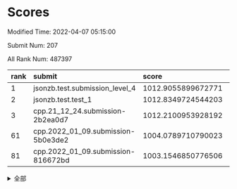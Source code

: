 # Scores

Modified Time: 2022-04-07 05:15:00

Submit Num: 207

All Rank Num: 487397

| rank |               submit               |       score        |       sigma        | pk_num |
| :--- | :--------------------------------- | :----------------- | :----------------- | :----- |
| 1    | jsonzb.test.submission_level_4     | 1012.9055899672771 | 0.7826808711962175 | 9418   |
| 2    | jsonzb.test.test_1                 | 1012.8349724544203 | 0.7987702220192444 | 9423   |
| 3    | cpp.21_12_24.submission-2b2ea0d7   | 1012.2100953928192 | 0.8238994153949778 | 9416   |
| 61   | cpp.2022_01_09.submission-5b0e3de2 | 1004.0789710790023 | 0.7194031114597776 | 9421   |
| 81   | cpp.2022_01_09.submission-816672bd | 1003.1546850776506 | 0.7088604887254054 | 9416   |


<details>
<summary>全部</summary>

| rank |                 submit                 |       score        |       sigma        | pk_num |
| :--- | :------------------------------------- | :----------------- | :----------------- | :----- |
| 1    | jsonzb.test.submission_level_4         | 1012.9055899672771 | 0.7826808711962175 | 9418   |
| 2    | jsonzb.test.test_1                     | 1012.8349724544203 | 0.7987702220192444 | 9423   |
| 3    | cpp.21_12_24.submission-2b2ea0d7       | 1012.2100953928192 | 0.8238994153949778 | 9416   |
| 4    | gobigger.level_3.submission_level_3_39 | 1011.9521781109432 | 0.7814890676331936 | 9415   |
| 5    | gobigger.level_3.submission_level_3_25 | 1011.210475543838  | 0.7832986940857517 | 9418   |
| 6    | gobigger.level_3.submission_level_3_8  | 1010.9842027722951 | 0.7705657215335685 | 9417   |
| 7    | gobigger.level_3.submission_level_3_32 | 1010.8797925043325 | 0.7670333758671404 | 9417   |
| 8    | gobigger.level_3.submission_level_3_24 | 1010.8264806513461 | 0.7497366234723511 | 9416   |
| 9    | gobigger.level_3.submission_level_3_37 | 1010.736770602064  | 0.7661182876963695 | 9419   |
| 10   | gobigger.level_3.submission_level_3_42 | 1010.7079879824889 | 0.7499280372688035 | 9418   |
| 11   | gobigger.level_3.submission_level_3_9  | 1010.6554459515592 | 0.7674320281606567 | 9415   |
| 12   | gobigger.level_3.submission_level_3_12 | 1010.6369695610788 | 0.7751948228346955 | 9419   |
| 13   | gobigger.level_3.submission_level_3_15 | 1010.618091354038  | 0.767280079289418  | 9420   |
| 14   | gobigger.level_3.submission_level_3_44 | 1010.6143920229576 | 0.7723013551631174 | 9424   |
| 15   | gobigger.level_3.submission_level_3_23 | 1010.6098882628281 | 0.7726518248019378 | 9421   |
| 16   | gobigger.level_3.submission_level_3_17 | 1010.5688251291277 | 0.7569743536485986 | 9419   |
| 17   | gobigger.level_3.submission_level_3_4  | 1010.4508687149023 | 0.7435790468230948 | 9415   |
| 18   | gobigger.level_3.submission_level_3_18 | 1010.3775129172918 | 0.7511626472708497 | 9420   |
| 19   | gobigger.level_3.submission_level_3_33 | 1010.3641180144654 | 0.7555674404254693 | 9413   |
| 20   | gobigger.level_3.submission_level_3_48 | 1010.3136290550478 | 0.7680337356119193 | 9425   |
| 21   | gobigger.level_3.submission_level_3_22 | 1010.3005576013131 | 0.7356152265798496 | 9416   |
| 22   | gobigger.level_3.submission_level_3_43 | 1010.2567190838737 | 0.7918011283608148 | 9420   |
| 23   | gobigger.level_3.submission_level_3_40 | 1010.1669102676432 | 0.7589084430108886 | 9417   |
| 24   | gobigger.level_3.submission_level_3_36 | 1010.0760770506893 | 0.7495970749455886 | 9421   |
| 25   | gobigger.level_3.submission_level_3_38 | 1009.9802943747225 | 0.7629245472145335 | 9411   |
| 26   | gobigger.level_3.submission_level_3_30 | 1009.9550770193149 | 0.7463683659015977 | 9424   |
| 27   | gobigger.level_3.submission_level_3_7  | 1009.9342201134557 | 0.7605334022489739 | 9419   |
| 28   | gobigger.level_3.submission_level_3_47 | 1009.8703069868086 | 0.7669777254121222 | 9416   |
| 29   | gobigger.level_3.submission_level_3_5  | 1009.7223663210502 | 0.7629241439673698 | 9422   |
| 30   | gobigger.level_3.submission_level_3_1  | 1009.720634787714  | 0.7534832978550167 | 9423   |
| 31   | gobigger.level_3.submission_level_3_46 | 1009.7199643086642 | 0.7363656409693067 | 9416   |
| 32   | gobigger.level_3.submission_level_3_49 | 1009.7064760686766 | 0.7563408262936793 | 9416   |
| 33   | gobigger.level_3.submission_level_3_35 | 1009.6817675611067 | 0.7551714241672909 | 9419   |
| 34   | gobigger.level_3.submission_level_3_28 | 1009.6817219086962 | 0.7418893346687844 | 9418   |
| 35   | gobigger.level_3.submission_level_3_3  | 1009.6464771255559 | 0.7352137475948334 | 9417   |
| 36   | gobigger.level_3.submission_level_3_34 | 1009.5219593767944 | 0.746378074175548  | 9414   |
| 37   | gobigger.level_3.submission_level_3_0  | 1009.4831502588469 | 0.7478076005978758 | 9414   |
| 38   | gobigger.level_3.submission_level_3_16 | 1009.4196788256635 | 0.7478751996916305 | 9421   |
| 39   | gobigger.level_3.submission_level_3_21 | 1009.4111406684517 | 0.7670669225421259 | 9416   |
| 40   | gobigger.level_3.submission_level_3_41 | 1009.3940641342689 | 0.7358957780289762 | 9417   |
| 41   | gobigger.level_3.submission_level_3_19 | 1009.3424424348798 | 0.7578909005627043 | 9415   |
| 42   | gobigger.level_3.submission_level_3_2  | 1009.3133338581657 | 0.7317504631246041 | 9419   |
| 43   | gobigger.level_3.submission_level_3_14 | 1009.3084017180128 | 0.7617601450440682 | 9419   |
| 44   | gobigger.level_3.submission_level_3_26 | 1009.2729340764272 | 0.7573277059550699 | 9422   |
| 45   | gobigger.level_3.submission_level_3_6  | 1009.2165088073198 | 0.7539290032427458 | 9417   |
| 46   | gobigger.level_3.submission_level_3_29 | 1009.199761626643  | 0.7544331557367968 | 9423   |
| 47   | gobigger.level_3.submission_level_3_13 | 1009.1781280610445 | 0.7377300038787034 | 9418   |
| 48   | gobigger.level_3.submission_level_3_27 | 1008.9778925048452 | 0.740740376074696  | 9418   |
| 49   | gobigger.level_3.submission_level_3_10 | 1008.9712086222194 | 0.7486071101014907 | 9422   |
| 50   | gobigger.level_3.submission_level_3_45 | 1008.8793165249579 | 0.7660430489707358 | 9421   |
| 51   | gobigger.level_3.submission_level_3_11 | 1008.8224410245143 | 0.7631096243319345 | 9418   |
| 52   | gobigger.level_3.submission_level_3_31 | 1008.7244748374504 | 0.7453229457864147 | 9423   |
| 53   | gobigger.level_3.submission_level_3_20 | 1007.9791117672933 | 0.7483545301776316 | 9417   |
| 54   | gobigger.level_1.submission_level_1_45 | 1005.3476975550926 | 0.7182741907548735 | 9419   |
| 55   | gobigger.level_1.submission_level_1_23 | 1004.9644187140995 | 0.7130106754698449 | 9421   |
| 56   | gobigger.level_1.submission_level_1_43 | 1004.9209803784821 | 0.7092014406231971 | 9423   |
| 57   | gobigger.level_1.submission_level_1_19 | 1004.8336842382537 | 0.7159191887452494 | 9424   |
| 58   | gobigger.level_1.submission_level_1_49 | 1004.7402200819887 | 0.7171992732635565 | 9417   |
| 59   | gobigger.level_1.submission_level_1_29 | 1004.2668448816527 | 0.714160070949813  | 9418   |
| 60   | gobigger.level_1.submission_level_1_35 | 1004.164457266248  | 0.7270553179716542 | 9415   |
| 61   | cpp.2022_01_09.submission-5b0e3de2     | 1004.0789710790023 | 0.7194031114597776 | 9421   |
| 62   | gobigger.level_1.submission_level_1_17 | 1004.0065081141881 | 0.7203929508932052 | 9421   |
| 63   | gobigger.level_1.submission_level_1_25 | 1003.9508975784445 | 0.717330294261181  | 9418   |
| 64   | gobigger.level_1.submission_level_1_7  | 1003.9103277805502 | 0.7171442370992254 | 9421   |
| 65   | gobigger.level_1.submission_level_1_37 | 1003.909491137531  | 0.7159013719953862 | 9413   |
| 66   | gobigger.level_1.submission_level_1_47 | 1003.7477192633615 | 0.7127015412107928 | 9416   |
| 67   | gobigger.level_1.submission_level_1_42 | 1003.7367460161497 | 0.7141935125724751 | 9423   |
| 68   | gobigger.level_1.submission_level_1_40 | 1003.7304985467956 | 0.7115475849037265 | 9419   |
| 69   | gobigger.level_1.submission_level_1_11 | 1003.6564104141522 | 0.711385541992963  | 9415   |
| 70   | gobigger.level_1.submission_level_1_30 | 1003.6221285731312 | 0.731695322779902  | 9414   |
| 71   | gobigger.level_1.submission_level_1_44 | 1003.6124717521166 | 0.71037095434775   | 9420   |
| 72   | gobigger.level_1.submission_level_1_4  | 1003.5966136194187 | 0.7198429680447873 | 9421   |
| 73   | gobigger.level_1.submission_level_1_16 | 1003.5111985069294 | 0.7077235498052988 | 9416   |
| 74   | gobigger.level_1.submission_level_1_36 | 1003.4770329017377 | 0.7244054871614077 | 9423   |
| 75   | gobigger.level_1.submission_level_1_41 | 1003.4376360146385 | 0.7273502141403464 | 9419   |
| 76   | gobigger.level_1.submission_level_1_12 | 1003.4360807335452 | 0.7142111060086318 | 9417   |
| 77   | gobigger.level_1.submission_level_1_10 | 1003.2895054438318 | 0.7260352239177648 | 9421   |
| 78   | gobigger.level_1.submission_level_1_38 | 1003.2873130888173 | 0.723666320931468  | 9422   |
| 79   | gobigger.level_1.submission_level_1_1  | 1003.1593467411527 | 0.7182770420237061 | 9414   |
| 80   | gobigger.level_1.submission_level_1_14 | 1003.157859087011  | 0.7252285944377312 | 9413   |
| 81   | cpp.2022_01_09.submission-816672bd     | 1003.1546850776506 | 0.7088604887254054 | 9416   |
| 82   | gobigger.level_1.submission_level_1_24 | 1003.122116599804  | 0.7115780036215047 | 9421   |
| 83   | gobigger.level_1.submission_level_1_3  | 1003.0425996154974 | 0.7217180551303769 | 9422   |
| 84   | gobigger.level_1.submission_level_1_22 | 1003.0210907941328 | 0.7127556767348552 | 9417   |
| 85   | gobigger.level_1.submission_level_1_15 | 1003.009984253088  | 0.7033373931921119 | 9411   |
| 86   | gobigger.level_1.submission_level_1_21 | 1002.995465171866  | 0.7076451809921878 | 9418   |
| 87   | gobigger.level_1.submission_level_1_48 | 1002.9945441455486 | 0.7147479276526294 | 9418   |
| 88   | gobigger.level_1.submission_level_1_33 | 1002.960742116747  | 0.7118218417780082 | 9419   |
| 89   | gobigger.level_1.submission_level_1_31 | 1002.9397455286377 | 0.7096856959005463 | 9419   |
| 90   | gobigger.level_1.submission_level_1_28 | 1002.9187260744523 | 0.72564898502366   | 9422   |
| 91   | gobigger.level_1.submission_level_1_32 | 1002.8400400894019 | 0.7071426828722571 | 9423   |
| 92   | gobigger.level_1.submission_level_1_27 | 1002.7721428012981 | 0.7207381238811951 | 9413   |
| 93   | gobigger.level_1.submission_level_1_46 | 1002.739911716984  | 0.7143696289141802 | 9416   |
| 94   | gobigger.level_1.submission_level_1_0  | 1002.7396556422287 | 0.7209956309363477 | 9416   |
| 95   | gobigger.level_1.submission_level_1_39 | 1002.728845064343  | 0.7062242674122055 | 9417   |
| 96   | gobigger.level_1.submission_level_1_13 | 1002.6549317656525 | 0.7063696822930259 | 9412   |
| 97   | gobigger.level_1.submission_level_1_2  | 1002.5841145989251 | 0.7114986270874333 | 9421   |
| 98   | gobigger.level_1.submission_level_1_26 | 1002.579543020743  | 0.7331108751430689 | 9417   |
| 99   | gobigger.level_1.submission_level_1_9  | 1002.5316622630246 | 0.7053440097204132 | 9418   |
| 100  | gobigger.level_1.submission_level_1_18 | 1002.4701068748284 | 0.7233704465342938 | 9421   |
| 101  | gobigger.level_1.submission_level_1_5  | 1002.4271619607847 | 0.7147172945568161 | 9422   |
| 102  | gobigger.level_1.submission_level_1_6  | 1002.415681532643  | 0.7146941934228542 | 9416   |
| 103  | gobigger.level_1.submission_level_1_20 | 1002.4108697225498 | 0.7037744002450937 | 9418   |
| 104  | gobigger.level_1.submission_level_1_8  | 1001.895094241055  | 0.7131362427006271 | 9417   |
| 105  | gobigger.level_1.submission_level_1_34 | 1001.8445621123141 | 0.7183546189161819 | 9422   |
| 106  | gobigger.random.submission_random_7    | 997.3310428014731  | 0.7144518382000444 | 9416   |
| 107  | gobigger.random.submission_random_48   | 997.1362193036244  | 0.7123023912829987 | 9416   |
| 108  | gobigger.random.submission_random_42   | 997.0496364600764  | 0.7037036512660054 | 9420   |
| 109  | gobigger.random.submission_random_19   | 997.0473132202279  | 0.7094055260448024 | 9419   |
| 110  | gobigger.random.submission_random_3    | 996.9844069933152  | 0.7032389771037676 | 9424   |
| 111  | gobigger.random.submission_random_21   | 996.9258166868907  | 0.7054442065744355 | 9421   |
| 112  | gobigger.random.submission_random_11   | 996.9077510813446  | 0.7102860813367978 | 9410   |
| 113  | gobigger.random.submission_random_43   | 996.8046440978923  | 0.6953268998981588 | 9418   |
| 114  | gobigger.random.submission_random_25   | 996.7942654179842  | 0.7091858875172848 | 9418   |
| 115  | gobigger.random.submission_random_18   | 996.7932004189577  | 0.7120719400715714 | 9422   |
| 116  | gobigger.random.submission_random_49   | 996.7444922216315  | 0.7155343703422598 | 9419   |
| 117  | gobigger.random.submission_random_14   | 996.7413444072748  | 0.7181878867858138 | 9414   |
| 118  | gobigger.random.submission_random_9    | 996.705702503899   | 0.7104854666614954 | 9423   |
| 119  | gobigger.random.submission_random_2    | 996.6855917891902  | 0.7099240494228216 | 9424   |
| 120  | gobigger.random.submission_random_34   | 996.6407305400502  | 0.7094551624163145 | 9421   |
| 121  | gobigger.random.submission_random_45   | 996.5956880543354  | 0.6978562498748888 | 9420   |
| 122  | gobigger.random.submission_random_1    | 996.5301397134175  | 0.701110177077107  | 9417   |
| 123  | gobigger.random.submission_random_8    | 996.5186157541099  | 0.7007551516135224 | 9414   |
| 124  | gobigger.random.submission_random_29   | 996.4718862449711  | 0.7027089825591651 | 9415   |
| 125  | gobigger.random.submission_random_40   | 996.4482022191836  | 0.70151887441588   | 9424   |
| 126  | gobigger.random.submission_random_33   | 996.4453406230575  | 0.7140514763540156 | 9420   |
| 127  | gobigger.random.submission_random_30   | 996.4087402915407  | 0.7075341268097508 | 9420   |
| 128  | gobigger.random.submission_random_10   | 996.3771860337504  | 0.7157105669549342 | 9416   |
| 129  | gobigger.random.submission_random_6    | 996.3176165787494  | 0.6955907441675182 | 9412   |
| 130  | gobigger.random.submission_random_28   | 996.299438993726   | 0.718219440514987  | 9424   |
| 131  | gobigger.random.submission_random_17   | 996.2329708672661  | 0.7149961852455862 | 9418   |
| 132  | gobigger.random.submission_random_12   | 996.2261488923175  | 0.7076074323377076 | 9416   |
| 133  | gobigger.random.submission_random_4    | 996.2169253253574  | 0.6987252998281236 | 9418   |
| 134  | gobigger.random.submission_random_0    | 996.180811872063   | 0.7042932478939268 | 9415   |
| 135  | gobigger.random.submission_random_35   | 996.1364170252108  | 0.7184750080595947 | 9420   |
| 136  | gobigger.random.submission_random_16   | 995.912776381554   | 0.7153952373031734 | 9418   |
| 137  | gobigger.random.submission_random_44   | 995.9081961987168  | 0.7091446241922612 | 9416   |
| 138  | gobigger.random.submission_random_39   | 995.8575617244725  | 0.7099224015627422 | 9414   |
| 139  | gobigger.random.submission_random_24   | 995.7800346020374  | 0.7084915814070863 | 9420   |
| 140  | gobigger.random.submission_random_15   | 995.7001280485924  | 0.7205891631939978 | 9416   |
| 141  | gobigger.random.submission_random_36   | 995.5889763400734  | 0.7152347861667583 | 9422   |
| 142  | gobigger.random.submission_random_27   | 995.5881785212655  | 0.7066515799009117 | 9419   |
| 143  | gobigger.random.submission_random_26   | 995.5616306652441  | 0.7119282871851831 | 9417   |
| 144  | gobigger.random.submission_random_22   | 995.5481606483911  | 0.7247798748521067 | 9419   |
| 145  | gobigger.random.submission_random_20   | 995.4561994929769  | 0.7066159709208052 | 9422   |
| 146  | gobigger.random.submission_random_37   | 995.3205511354769  | 0.7093054865480404 | 9421   |
| 147  | gobigger.random.submission_random_31   | 995.3053079817042  | 0.7221057159465656 | 9415   |
| 148  | gobigger.random.submission_random_23   | 995.3025482404487  | 0.7257140154012489 | 9414   |
| 149  | gobigger.random.submission_random_32   | 995.2542618235319  | 0.7170696642978838 | 9417   |
| 150  | gobigger.random.submission_random_5    | 995.0480984842293  | 0.7281374066111663 | 9424   |
| 151  | gobigger.random.submission_random_38   | 995.0283587912139  | 0.7146113935008775 | 9423   |
| 152  | gobigger.random.submission_random_13   | 994.6293614868379  | 0.722792075116783  | 9418   |
| 153  | gobigger.random.submission_random_46   | 994.6094052179604  | 0.7046017116645642 | 9419   |
| 154  | gobigger.level_2.submission_level_2_11 | 994.599979666153   | 0.7345190031226665 | 9415   |
| 155  | gobigger.random.submission_random_41   | 994.4913294173465  | 0.7075659334592147 | 9421   |
| 156  | gobigger.random.submission_random_47   | 994.4786591698191  | 0.7219215967219454 | 9416   |
| 157  | gobigger.level_2.submission_level_2_22 | 994.2985192157264  | 0.7465818966177078 | 9420   |
| 158  | gobigger.level_2.submission_level_2_25 | 994.0597831415681  | 0.7342576319823698 | 9410   |
| 159  | gobigger.level_2.submission_level_2_5  | 993.912274144095   | 0.7463822575886644 | 9419   |
| 160  | gobigger.level_2.submission_level_2_45 | 993.6765812918034  | 0.7244151929192014 | 9419   |
| 161  | gobigger.level_2.submission_level_2_44 | 993.3303669171108  | 0.7382268664975076 | 9414   |
| 162  | gobigger.level_2.submission_level_2_4  | 993.2975791458964  | 0.730893683180734  | 9415   |
| 163  | gobigger.level_2.submission_level_2_1  | 993.2564799663121  | 0.724560796635132  | 9420   |
| 164  | gobigger.level_2.submission_level_2_35 | 993.1021009037767  | 0.7364659266635845 | 9415   |
| 165  | gobigger.level_2.submission_level_2_31 | 993.0683495071025  | 0.73427593180004   | 9419   |
| 166  | gobigger.level_2.submission_level_2_49 | 993.0473379861762  | 0.751735846960915  | 9416   |
| 167  | gobigger.level_2.submission_level_2_34 | 992.9064701941782  | 0.7362519553397884 | 9418   |
| 168  | gobigger.level_2.submission_level_2_24 | 992.8340963352847  | 0.7301049615045563 | 9417   |
| 169  | gobigger.level_2.submission_level_2_12 | 992.6373010507621  | 0.7419893934675071 | 9418   |
| 170  | gobigger.level_2.submission_level_2_2  | 992.596501291914   | 0.7560724361303987 | 9416   |
| 171  | gobigger.level_2.submission_level_2_41 | 992.5729615553676  | 0.7375216722736891 | 9417   |
| 172  | gobigger.level_2.submission_level_2_39 | 992.5634951451636  | 0.7391022433404586 | 9415   |
| 173  | gobigger.level_2.submission_level_2_28 | 992.5044475205906  | 0.7387990928458409 | 9421   |
| 174  | gobigger.level_2.submission_level_2_42 | 992.3976060065081  | 0.7508471109131416 | 9424   |
| 175  | gobigger.level_2.submission_level_2_47 | 992.3675533459003  | 0.7636374827177074 | 9417   |
| 176  | gobigger.level_2.submission_level_2_38 | 992.3656789448393  | 0.7583694179623334 | 9419   |
| 177  | gobigger.level_2.submission_level_2_36 | 992.2714288065335  | 0.7302874838449377 | 9419   |
| 178  | gobigger.level_2.submission_level_2_40 | 992.2465218870734  | 0.7445470961238625 | 9418   |
| 179  | gobigger.level_2.submission_level_2_46 | 992.1999525666686  | 0.7429571902191344 | 9418   |
| 180  | gobigger.level_2.submission_level_2_3  | 992.1905273966398  | 0.7485769585846739 | 9417   |
| 181  | gobigger.level_2.submission_level_2_26 | 992.0798656188413  | 0.7415144264127145 | 9418   |
| 182  | gobigger.level_2.submission_level_2_21 | 992.0622500642309  | 0.7402935438899456 | 9421   |
| 183  | gobigger.level_2.submission_level_2_15 | 992.0492692952126  | 0.7498060630078696 | 9421   |
| 184  | gobigger.level_2.submission_level_2_43 | 992.014997442357   | 0.7408830456238279 | 9419   |
| 185  | gobigger.level_2.submission_level_2_0  | 991.8947097827985  | 0.7547933177044163 | 9416   |
| 186  | gobigger.level_2.submission_level_2_18 | 991.8594657625051  | 0.7489631473680602 | 9415   |
| 187  | gobigger.level_2.submission_level_2_30 | 991.838560732321   | 0.7633355741963287 | 9416   |
| 188  | gobigger.level_2.submission_level_2_9  | 991.7538748986599  | 0.7449032745309139 | 9420   |
| 189  | gobigger.level_2.submission_level_2_27 | 991.7350544335819  | 0.7529155456091507 | 9420   |
| 190  | gobigger.level_2.submission_level_2_17 | 991.6741276398935  | 0.7781634994582669 | 9419   |
| 191  | gobigger.level_2.submission_level_2_6  | 991.6270228443329  | 0.747676461080356  | 9412   |
| 192  | gobigger.level_2.submission_level_2_10 | 991.4444038909081  | 0.7438316809199464 | 9418   |
| 193  | gobigger.level_2.submission_level_2_13 | 991.4347792456402  | 0.7627765878304071 | 9417   |
| 194  | gobigger.level_2.submission_level_2_33 | 991.3898354654971  | 0.7520448210821759 | 9419   |
| 195  | gobigger.level_2.submission_level_2_8  | 991.3714100701333  | 0.7693297495353572 | 9420   |
| 196  | gobigger.level_2.submission_level_2_29 | 991.2149813555959  | 0.7832689895001194 | 9419   |
| 197  | gobigger.level_2.submission_level_2_14 | 991.1628464324647  | 0.7599758485832678 | 9419   |
| 198  | gobigger.level_2.submission_level_2_32 | 991.0935960938488  | 0.7643998845791115 | 9416   |
| 199  | gobigger.level_2.submission_level_2_7  | 991.0126113682111  | 0.758737749758485  | 9420   |
| 200  | gobigger.level_2.submission_level_2_23 | 990.9456885368584  | 0.7690824570437368 | 9419   |
| 201  | gobigger.level_2.submission_level_2_20 | 990.7974168462421  | 0.752476250572893  | 9422   |
| 202  | gobigger.level_2.submission_level_2_48 | 990.7830981297687  | 0.7568549066918902 | 9420   |
| 203  | gobigger.level_2.submission_level_2_16 | 990.7051281842     | 0.7510131220098949 | 9419   |
| 204  | gobigger.level_2.submission_level_2_37 | 990.7027244038362  | 0.7607591027629117 | 9416   |
| 205  | gobigger.level_2.submission_level_2_19 | 990.2028058247109  | 0.759858994519287  | 9413   |
| 206  | gobigger.none.submission_none_0        | 977.2739801238616  | 1.260367963254536  | 9422   |
| 207  | gobigger.none.submission_none_1        | 976.230997125009   | 1.50038372786667   | 9421   |

</details>